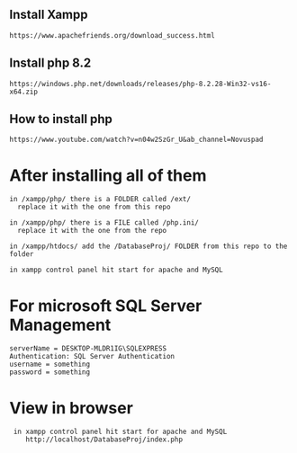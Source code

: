 ## Install Xampp
    https://www.apachefriends.org/download_success.html

## Install php 8.2
    https://windows.php.net/downloads/releases/php-8.2.28-Win32-vs16-x64.zip
## How to install php
    https://www.youtube.com/watch?v=n04w2SzGr_U&ab_channel=Novuspad

# After installing all of them
    in /xampp/php/ there is a FOLDER called /ext/
      replace it with the one from this repo

    in /xampp/php/ there is a FILE called /php.ini/
      replace it with the one from the repo

    in /xampp/htdocs/ add the /DatabaseProj/ FOLDER from this repo to the folder

    in xampp control panel hit start for apache and MySQL

# For microsoft SQL Server Management
    serverName = DESKTOP-MLDR1IG\SQLEXPRESS
    Authentication: SQL Server Authentication
    username = something
    password = something

# View in browser
     in xampp control panel hit start for apache and MySQL
        http://localhost/DatabaseProj/index.php
  
  

